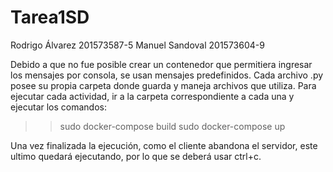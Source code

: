 # Tarea1SD

Rodrigo Álvarez 201573587-5
Manuel Sandoval 201573604-9

Debido a que no fue posible crear un contenedor que permitiera ingresar los mensajes por consola, se usan mensajes
predefinidos.
Cada archivo .py posee su propia carpeta donde guarda y maneja archivos que utiliza.
Para ejecutar cada actividad, ir a la carpeta correspondiente a cada una y ejecutar los comandos:
  >>sudo docker-compose build 
  >>sudo docker-compose up
  
Una vez finalizada la ejecución, como el cliente abandona el servidor, este ultimo quedará ejecutando, por lo que
se deberá usar ctrl+c.
